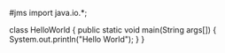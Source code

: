 #jms
import java.io.*;


class HelloWorld
{
   public static void main(String args[])
   {
      System.out.println("Hello World");
   }
}

